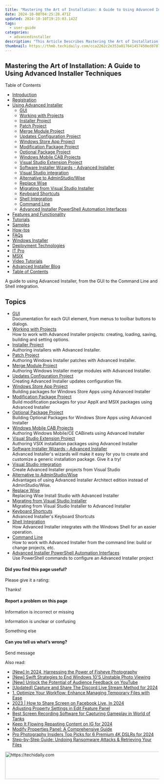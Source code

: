 ```yaml
---
title: "Mastering the Art of Installation: A Guide to Using Advanced Installer Techniques"
date: 2024-10-08T04:25:28.471Z
updated: 2024-10-10T19:23:03.142Z
tags:
  - user-guide
categories:
  - advancedinstaller
description: "This Article Describes Mastering the Art of Installation: A Guide to Using Advanced Installer Techniques"
thumbnail: https://thmb.techidaily.com/cca2262c2e353a017641457450ed87877a82d042ad27894aff917614decf98a8.jpg
---
```


## Mastering the Art of Installation: A Guide to Using Advanced Installer Techniques

Table of Contents

* [Introduction](https://tools.techidaily.com/advancedinstaller/products/)
* [Registration](https://tools.techidaily.com/advancedinstaller/products/)
* [Using Advanced Installer](https://tools.techidaily.com/advancedinstaller/products/)  
   * [GUI](https://tools.techidaily.com/advancedinstaller/products/)  
   * [Working with Projects](https://tools.techidaily.com/advancedinstaller/products/)  
   * [Installer Project](https://tools.techidaily.com/advancedinstaller/products/)  
   * [Patch Project](https://tools.techidaily.com/advancedinstaller/products/)  
   * [Merge Module Project](https://tools.techidaily.com/advancedinstaller/products/)  
   * [Updates Configuration Project](https://tools.techidaily.com/advancedinstaller/products/)  
   * [Windows Store App Project](https://tools.techidaily.com/advancedinstaller/products/)  
   * [Modification Package Project](https://tools.techidaily.com/advancedinstaller/products/)  
   * [Optional Package Project](https://tools.techidaily.com/advancedinstaller/products/)  
   * [Windows Mobile CAB Projects](https://tools.techidaily.com/advancedinstaller/products/)  
   * [Visual Studio Extension Project](https://tools.techidaily.com/advancedinstaller/products/)  
   * [Software Installer Wizards - Advanced Installer](https://tools.techidaily.com/advancedinstaller/products/)  
   * [Visual Studio integration](https://tools.techidaily.com/advancedinstaller/products/)  
   * [Alternative to AdminStudio/Wise](https://tools.techidaily.com/advancedinstaller/products/)  
   * [Replace Wise](https://tools.techidaily.com/advancedinstaller/products/)  
   * [Migrating from Visual Studio Installer](https://tools.techidaily.com/advancedinstaller/products/)  
   * [Keyboard Shortcuts](https://tools.techidaily.com/advancedinstaller/products/)  
   * [Shell Integration](https://tools.techidaily.com/advancedinstaller/products/)  
   * [Command Line](https://tools.techidaily.com/advancedinstaller/products/)  
   * [Advanced Installer PowerShell Automation Interfaces](https://tools.techidaily.com/advancedinstaller/products/)
* [Features and Functionality](https://tools.techidaily.com/advancedinstaller/products/)
* [Tutorials](https://tools.techidaily.com/advancedinstaller/products/)
* [Samples](https://tools.techidaily.com/advancedinstaller/products/)
* [How-tos](https://tools.techidaily.com/advancedinstaller/products/)
* [FAQs](https://tools.techidaily.com/advancedinstaller/products/)
* [Windows Installer](https://tools.techidaily.com/advancedinstaller/products/)
* [Deployment Technologies](https://tools.techidaily.com/advancedinstaller/products/)
* [IT Pro](https://tools.techidaily.com/advancedinstaller/products/)
* [MSIX](https://tools.techidaily.com/advancedinstaller/products/)
* [Video Tutorials](https://tools.techidaily.com/advancedinstaller/products/)
* [Advanced Installer Blog](https://tools.techidaily.com/advancedinstaller/products/)
* [Table of Contents](https://tools.techidaily.com/advancedinstaller/products/)

A guide to using Advanced Installer, from the GUI to the Command Line and Shell integration.

## Topics

* [GUI](https://tools.techidaily.com/advancedinstaller/products/)  
Documentation for each GUI element, from menus to toolbar buttons to dialogs.
* [Working with Projects](https://tools.techidaily.com/advancedinstaller/products/)  
How to work with Advanced Installer projects: creating, loading, saving, building and setting options.
* [Installer Project](https://tools.techidaily.com/advancedinstaller/products/)  
Authoring installers with Advanced Installer.
* [Patch Project](https://tools.techidaily.com/advancedinstaller/products/)  
Authoring Windows Installer patches with Advanced Installer.
* [Merge Module Project](https://tools.techidaily.com/advancedinstaller/products/)  
Authoring Windows Installer merge modules with Advanced Installer.
* [Updates Configuration Project](https://tools.techidaily.com/advancedinstaller/products/)  
Creating Advanced Installer updates configuration file.
* [Windows Store App Project](https://tools.techidaily.com/advancedinstaller/products/)  
Building packages for Windows Store Apps using Advanced Installer
* [Modification Package Project](https://tools.techidaily.com/advancedinstaller/products/)  
Build modification packages for your AppX and MSIX packages using Advanced Installer
* [Optional Package Project](https://tools.techidaily.com/advancedinstaller/products/)  
Building Optional Packages for Windows Store Apps using Advanced Installer
* [Windows Mobile CAB Projects](https://tools.techidaily.com/advancedinstaller/products/)  
Authoring Windows Mobile/CE CABinets using Advanced Installer
* [Visual Studio Extension Project](https://tools.techidaily.com/advancedinstaller/products/)  
Authoring VSIX installation packages using Advanced Installer
* [Software Installer Wizards - Advanced Installer](https://tools.techidaily.com/advancedinstaller/products/)  
Advanced Installer's wizards will make it easy for you to create and customize a generic installation package. Give it a try!
* [Visual Studio integration](https://tools.techidaily.com/advancedinstaller/products/)  
Create Advanced Installer projects from Visual Studio
* [Alternative to AdminStudio/Wise](https://tools.techidaily.com/advancedinstaller/products/)  
Advantages of using Advanced Installer Architect edition instead of AdminStudio/Wise.
* [Replace Wise](https://tools.techidaily.com/advancedinstaller/products/)  
Replacing Wise Install Studio with Advanced Installer
* [Migrating from Visual Studio Installer](https://tools.techidaily.com/advancedinstaller/products/)  
Migrating from Visual Studio Installer to Advanced Installer
* [Keyboard Shortcuts](https://tools.techidaily.com/advancedinstaller/products/)  
Advanced Installer's Keyboard Shortcuts
* [Shell Integration](https://tools.techidaily.com/advancedinstaller/products/)  
How Advanced Installer integrates with the Windows Shell for an easier operation.
* [Command Line](https://tools.techidaily.com/advancedinstaller/products/)  
How to work with Advanced Installer from the command line: build or change projects, etc.
* [Advanced Installer PowerShell Automation Interfaces](https://tools.techidaily.com/advancedinstaller/products/)  
Use PowerShell commands to configure an Advanced Installer project

#### Did you find this page useful?

Please give it a rating:

 Thanks!

#### Report a problem on this page

Information is incorrect or missing

Information is unclear or confusing

Something else

#### Can you tell us what’s wrong?

Send message

<ins class="adsbygoogle"
     style="display:block"
     data-ad-format="autorelaxed"
     data-ad-client="ca-pub-7571918770474297"
     data-ad-slot="1223367746"></ins>

<ins class="adsbygoogle"
     style="display:block"
     data-ad-client="ca-pub-7571918770474297"
     data-ad-slot="8358498916"
     data-ad-format="auto"
     data-full-width-responsive="true"></ins>

<span class="atpl-alsoreadstyle">Also read:</span>
<div><ul>
<li><a href="https://fox-cloud.techidaily.com/new-in-2024-harnessing-the-power-of-fisheye-photography/"><u>[New] In 2024, Harnessing the Power of Fisheye Photography</u></a></li>
<li><a href="https://some-approaches.techidaily.com/new-swift-strategies-to-end-windows-10s-unstable-photo-viewing/"><u>[New] Swift Strategies to End Windows 10'S Unstable Photo Viewing</u></a></li>
<li><a href="https://fox-friendly.techidaily.com/new-unlock-the-potential-of-audience-feedback-on-youtube/"><u>[New] Unlock the Potential of Audience Feedback on YouTube</u></a></li>
<li><a href="https://on-screen-recording.techidaily.com/updated-capture-and-share-the-discord-live-stream-method-for-2024/"><u>[Updated] Capture and Share The Discord Live Stream Method for 2024</u></a></li>
<li><a href="https://fox-search.techidaily.com/1-optimize-your-workflow-enhance-managing-temporary-files-with-ease/"><u>1. Optimize Your Workflow: Enhance Managing Temporary Files with Ease</u></a></li>
<li><a href="https://facebook-video-recording.techidaily.com/2023-how-to-share-screen-on-facebook-live-in-2024/"><u>2023 | How to Share Screen on Facebook Live, In 2024</u></a></li>
<li><a href="https://fox-search.techidaily.com/adjusting-property-settings-in-edit-feature-panel/"><u>Adjusting Property Settings in Edit Feature Panel</u></a></li>
<li><a href="https://fox-search.techidaily.com/best-screen-recording-software-for-capturing-gameplay-in-world-of-tanks/"><u>Best Screen Recording Software for Capturing Gameplay in World of Tanks</u></a></li>
<li><a href="https://instagram-videos.techidaily.com/keep-it-flowing-repasting-content-on-ig-for-2024/"><u>Keep It Flowing Repasting Content on IG for 2024</u></a></li>
<li><a href="https://fox-search.techidaily.com/modify-properties-panel-a-comprehensive-guide/"><u>Modify Properties Panel: A Comprehensive Guide</u></a></li>
<li><a href="https://extra-approaches.techidaily.com/pro-photography-insiders-top-picks-for-6-premium-4k-dslrs-for-2024/"><u>Pro Photography Insiders Top Picks for 6 Premium 4K DSLRs for 2024</u></a></li>
<li><a href="https://fox-search.techidaily.com/step-by-step-guide-undoing-ransomware-attacks-and-retrieving-your-files/"><u>Step-by-Step Guide: Undoing Ransomware Attacks & Retrieving Your Files</u></a></li>
</ul></div>

<!-- affiliate ads begin -->
<a href="https://aligracehair.sjv.io/c/5597632/1934292/19272" target="_top" id="1934292">
  <img src="//a.impactradius-go.com/display-ad/19272-1934292" border="0" alt="https://techidaily.com" width="728" height="90"/>
</a>
<img height="0" width="0" src="https://aligracehair.sjv.io/i/5597632/1934292/19272" style="position:absolute;visibility:hidden;" border="0" />
<!-- affiliate ads end -->


